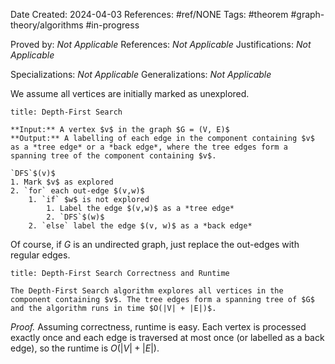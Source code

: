 Date Created: 2024-04-03
References: #ref/NONE
Tags: #theorem #graph-theory/algorithms #in-progress

Proved by: <i>Not Applicable</i>
References: <i>Not Applicable</i>
Justifications: <i>Not Applicable</i>

Specializations: <i>Not Applicable</i>
Generalizations: <i>Not Applicable</i>


We assume all vertices are initially marked as unexplored.

```ad-algorithm
title: Depth-First Search

**Input:** A vertex $v$ in the graph $G = (V, E)$
**Output:** A labelling of each edge in the component containing $v$ as a *tree edge* or a *back edge*, where the tree edges form a spanning tree of the component containing $v$.

`DFS`$(v)$
1. Mark $v$ as explored
2. `for` each out-edge $(v,w)$
	1. `if` $w$ is not explored
		1. Label the edge $(v,w)$ as a *tree edge*
		2. `DFS`$(w)$
	2. `else` label the edge $(v, w)$ as a *back edge*

```

Of course, if $G$ is an undirected graph, just replace the out-edges with regular edges.

```ad-theorem
title: Depth-First Search Correctness and Runtime

The Depth-First Search algorithm explores all vertices in the component containing $v$. The tree edges form a spanning tree of $G$ and the algorithm runs in time $O(|V| + |E|)$. 

```

<i>Proof.</i> Assuming correctness, runtime is easy. Each vertex is processed exactly once and each edge is traversed at most once (or labelled as a back edge), so the runtime is $O(|V|+|E|)$.